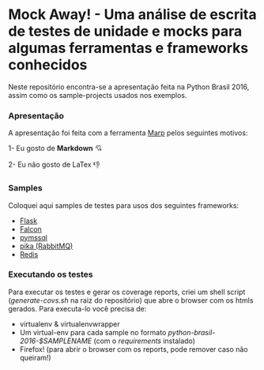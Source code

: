 # Mock Away! - Uma análise de escrita de testes de unidade e mocks para algumas ferramentas e frameworks conhecidos

Neste repositório encontra-se a apresentação feita na Python Brasil 2016, assim como os sample-projects usados nos exemplos.

### Apresentação

A apresentação foi feita com a ferramenta [Marp](https://yhatt.github.io/marp/) pelos seguintes motivos:

1- Eu gosto de **Markdown** :cupid:

2- Eu não gosto de LaTex :thumbsdown:

### Samples

Coloquei aqui samples de testes para usos dos seguintes frameworks:

- [Flask](https://github.com/pallets/flask)
- [Falcon](	https://github.com/falconry/falcon)
- [pymssql](https://github.com/pymssql/pymssql)
- [pika (RabbitMQ)](https://github.com/pika/pika)
- [Redis](https://github.com/andymccurdy/redis-py)

### Executando os testes

Para executar os testes e gerar os coverage reports, criei um shell script (*generate-covs.sh* na raiz do repositório) que abre o browser com os htmls gerados. Para executa-lo você precisa de:
- virtualenv & virtualenvwrapper
- Um virtual-env para cada sample no formato *python-brasil-2016-$SAMPLENAME* (com o *requirements* instalado)
- Firefox! (para abrir o browser com os reports, pode remover caso não queiram!)
